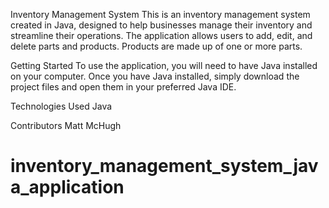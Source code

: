 Inventory Management System
This is an inventory management system created in Java, designed to help businesses manage their inventory and streamline their operations. The application allows users to add, edit, and delete parts and products. Products are made up of one or more parts.

Getting Started
To use the application, you will need to have Java installed on your computer. Once you have Java installed, simply download the project files and open them in your preferred Java IDE.

Technologies Used
Java

Contributors
Matt McHugh

# inventory_management_system_java_application
